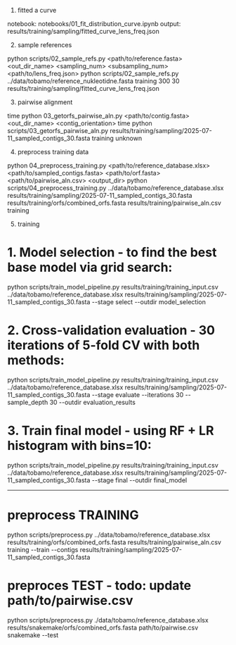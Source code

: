 1. fitted a curve 

notebook: notebooks/01_fit_distribution_curve.ipynb
output: results/training/sampling/fitted_curve_lens_freq.json

2. sample references

python scripts/02_sample_refs.py <path/to/reference.fasta> <out_dir_name> <sampling_num> <subsampling_num> <path/to/lens_freq.json>
python scripts/02_sample_refs.py ../data/tobamo/reference_nukleotidne.fasta training 300 30 results/training/sampling/fitted_curve_lens_freq.json

3. pairwise alignment

time python 03_getorfs_pairwise_aln.py <path/to/contig.fasta> <out_dir_name> <contig_orientation>
time python scripts/03_getorfs_pairwise_aln.py results/training/sampling/2025-07-11_sampled_contigs_30.fasta training unknown

4. preprocess training data 

python 04_preprocess_training.py <path/to/reference_database.xlsx> <path/to/sampled_contigs.fasta> <path/to/orf.fasta> <path/to/pairwise_aln.csv> <output_dir>
python scripts/04_preprocess_training.py ../data/tobamo/reference_database.xlsx results/training/sampling/2025-07-11_sampled_contigs_30.fasta results/training/orfs/combined_orfs.fasta results/training/pairwise_aln.csv training

5. training 

# 1. Model selection - to find the best base model via grid search:
python scripts/train_model_pipeline.py results/training/training_input.csv ../data/tobamo/reference_database.xlsx results/training/sampling/2025-07-11_sampled_contigs_30.fasta --stage select --outdir model_selection

# 2. Cross-validation evaluation - 30 iterations of 5-fold CV with both methods:
python scripts/train_model_pipeline.py results/training/training_input.csv ../data/tobamo/reference_database.xlsx results/training/sampling/2025-07-11_sampled_contigs_30.fasta --stage evaluate --iterations 30 --sample_depth 30 --outdir evaluation_results

# 3. Train final model - using RF + LR histogram with bins=10:
python scripts/train_model_pipeline.py results/training/training_input.csv ../data/tobamo/reference_database.xlsx results/training/sampling/2025-07-11_sampled_contigs_30.fasta --stage final --outdir final_model


---------------------

# preprocess TRAINING
python scripts/preprocess.py ../data/tobamo/reference_database.xlsx results/training/orfs/combined_orfs.fasta results/training/pairwise_aln.csv training --train --contigs results/training/sampling/2025-07-11_sampled_contigs_30.fasta

# preproces TEST - todo: update path/to/pairwise.csv
python scripts/preprocess.py ./data/tobamo/reference_database.xlsx results/snakemake/orfs/combined_orfs.fasta path/to/pairwise.csv snakemake --test